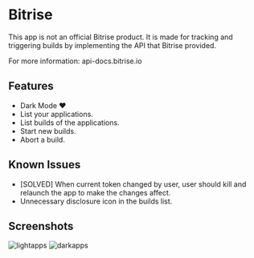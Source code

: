 # Bitrise

This app is not an official Bitrise product. It is made for tracking and triggering builds by implementing the API that Bitrise provided.

For more information: api-docs.bitrise.io

## Features

- Dark Mode ❤️
- List your applications.
- List builds of the applications.
- Start new builds.
- Abort a build.

## Known Issues

- [SOLVED] When current token changed by user, user should kill and relaunch the app to make the changes affect.
- Unnecessary disclosure icon in the builds list.

## Screenshots

![lightapps](https://user-images.githubusercontent.com/23004475/70062628-727b2580-15f7-11ea-9558-a473d9dbaa9a.png)
![darkapps](https://user-images.githubusercontent.com/23004475/70062650-7dce5100-15f7-11ea-8151-040f3f4d442c.png)
